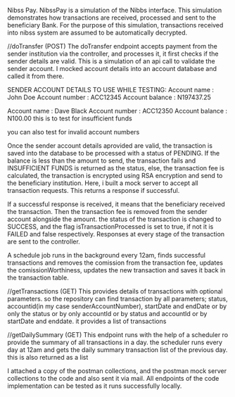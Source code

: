 Nibss Pay.
NibssPay is a simulation of the Nibbs interface. This simulation demonstrates how transactions are received, processed and sent to the beneficiary Bank. For the purpose of this simulation, 
transactions received into nibss system are assumed to be automatically decrypted.

//doTransfer (POST)
The doTransfer endpoint accepts payment from the sender institution via the controller, and processes it, it first checks if the sender details are valid. This is a simulation of an api call to validate
the sender account. I mocked account details into an account database and called it from there. 

SENDER ACCOUNT DETAILS TO USE WHILE TESTING:
Account name : John Doe
Account number : ACC12345
Account balance : N197437.25

Account name : Dave Black
Account number : ACC12350
Account balance : N100.00 this is to test for insufficient funds

you can also test for invalid account numbers

Once the sender account details aprovided are valid, the transaction is saved into the database to be processed with a status of PENDING. If the balance is less than the amount to send, 
the transaction fails and INSUFFICIENT FUNDS is returned as the status, else, the transaction fee is calculated, the transaction is encrypted using RSA encryption and send to the beneficiary institution. Here, i built a mock server to accept all transaction requests. This returns a response if successful.

If a successful response is received, it means that the beneficiary received the transaction. Then the transaction fee is removed from the sender account alongside the amount. the status
of the transaction is changed to SUCCESS, and the flag isTransactionProcessed is set to true, if not it is FAILED and false respectively. Responses at every stage of the transaction are
sent to the controller.

A schedule job runs in the background every 12am, finds successful transactions and removes the comission from the transaction fee, updates the comissionWorthiness, updates the new 
transaction and saves it back in the transaction table.

//getTransactions (GET)
This provides details of transactions with optional parameters.
so the repository can find transaction by all parameters; status, accountid(in my case senderAccountNumber), startDate and endDate
or by only the status
or by only accountId
or by status and accountId
or by startDate and enddate.
it provides a list of transactions

//getDailySummary (GET)
This endpoint runs with the help of a scheduler ro provide the summary of all transactions in a day. the scheduler runs every day at 12am and gets the daily summary transaction list of the
previous day. 
this is also returned as a list

I attached a copy of the postman collections, and the postman mock server collections to the code and also sent it via mail. All endpoints of the code implementation can be tested as it runs successfully locally. 





